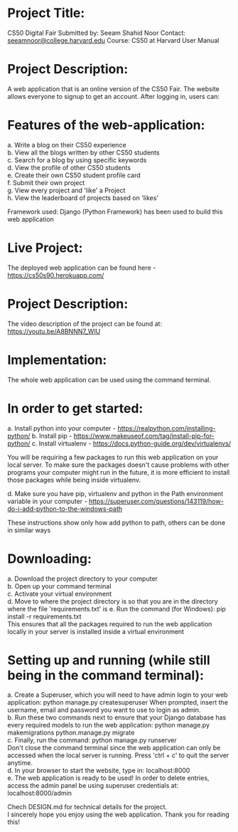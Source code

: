 # Project Title:
CS50 Digital Fair
Submitted by: Seeam Shahid Noor
Contact: seeamnoor@college.harvard.edu
Course: CS50 at Harvard
User Manual

# Project Description:
A web application that is an online version of the CS50 Fair. The website allows everyone to signup to get an account. After logging
in, users can:

# Features of the web-application:

a. Write a blog on their CS50 experience  
b. View all the blogs written by other CS50 students  
c. Search for a blog by using specific keywords  
d. View the profile of other CS50 students  
e. Create their own CS50 student profile card  
f. Submit their own project  
g. View every project and 'like' a Project  
h. View the leaderboard of projects based on 'likes'  

Framework used: Django (Python Framework) has been used to build this web application

# Live Project:
The deployed web application can be found here - https://cs50s90.herokuapp.com/

# Project Description:
The video description of the project can be found at: https://youtu.be/A8BNNN7_WlU

# Implementation:

The whole web application can be used using the command terminal.

# In order to get started:

a. Install python into your computer - https://realpython.com/installing-python/
b. Install pip - https://www.makeuseof.com/tag/install-pip-for-python/
c. Install virtualenv - https://docs.python-guide.org/dev/virtualenvs/

You will be requiring a few packages to run this web application on your local server. To make sure the packages doesn't cause problems with other programs your computer might run in the future, it is more efficient to install those packages while being inside virtualenv.

d. Make sure you have pip, virtualenv and python in the Path environment variable in your computer - https://superuser.com/questions/143119/how-do-i-add-python-to-the-windows-path

These instructions show only how add python to path, others can be done in similar ways

# Downloading:
a. Download the project directory to your computer  
b. Open up your command terminal  
c. Activate your virtual environment  
d. Move to where the project directory is so that you are in the directory where the file 'requirements.txt' is
e. Run the command (for Windows):   pip install -r requirements.txt  
This ensures that all the packages required to run the web application locally in your server is installed inside a virtual environment

# Setting up and running (while still being in the command terminal):
a. Create a Superuser, which you will need to have admin login to your web application:   python manage.py createsuperuser
When prompted, insert the username, email and password you want to use to login as admin.  
b. Run these two commands next to ensure that your Django database has every required models to run the web application:
python manage.py makemigrations
python.manage.py migrate  
c. Finally, run the command:  python manage.py runserver  
Don't close the command terminal since the web application can only be accessed when the local server is running. Press 'ctrl + c' to quit the
server anytime.  
d. In your browser to start the website, type in:     localhost:8000  
e. The web application is ready to be used! In order to delete entries, access the admin panel be using superuser credentials at:
localhost:8000/admin

Chech DESIGN.md for technical details for the project.  
I sincerely hope you enjoy using the web application. Thank you for reading this!
